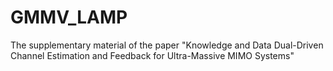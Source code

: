 # GMMV_LAMP
The supplementary material of the paper "Knowledge and Data Dual-Driven Channel Estimation and Feedback for Ultra-Massive MIMO Systems"
